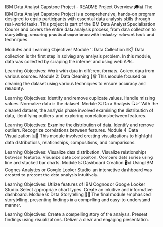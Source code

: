 IBM Data Analyst Capstone Project - README
Project Overview 🎓📊
The IBM Data Analyst Capstone Project is a comprehensive, hands-on program designed to equip participants with essential data analysis skills through real-world tasks. This project is part of the IBM Data Analyst Specialization Course and covers the entire data analysis process, from data collection to storytelling, ensuring practical experience with industry-relevant tools and techniques.

Modules and Learning Objectives
Module 1: Data Collection 🌐📋
Data collection is the first step in solving any analysis problem. In this module, data was collected by scraping the internet and using web APIs.

Learning Objectives:
Work with data in different formats.
Collect data from various sources.
Module 2: Data Cleaning 🧹🗑️
This module focused on cleaning the dataset using various techniques to ensure accuracy and reliability.

Learning Objectives:
Identify and remove duplicate values.
Handle missing values.
Normalize data in the dataset.
Module 3: Data Analysis 🔍📈
With the cleaned dataset, the analysis phase involved examining the distribution of data, identifying outliers, and exploring correlations between features.

Learning Objectives:
Examine the distribution of data.
Identify and remove outliers.
Recognize correlations between features.
Module 4: Data Visualization 📊🎨
This module involved creating visualizations to highlight data distributions, relationships, compositions, and comparisons.

Learning Objectives:
Visualize data distribution.
Visualize relationships between features.
Visualize data composition.
Compare data series using line and stacked bar charts.
Module 5: Dashboard Creation 🖥️📊
Using IBM Cognos Analytics or Google Looker Studio, an interactive dashboard was created to present the data analysis intuitively.

Learning Objectives:
Utilize features of IBM Cognos or Google Looker Studio.
Select appropriate chart types.
Create an intuitive and informative dashboard.
Module 6: Data Storytelling 📖✨
The final module emphasized storytelling, presenting findings in a compelling and easy-to-understand manner.

Learning Objectives:
Create a compelling story of the analysis.
Present findings using visualizations.
Deliver a clear and engaging presentation.
